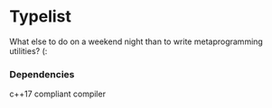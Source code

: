 # Typelist
What else to do on a weekend night than to write metaprogramming utilities? (:

### Dependencies 
c++17 compliant compiler 
